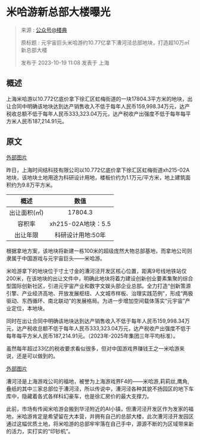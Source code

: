 # 米哈游新总部大楼曝光
> 来源 : [公众号@楼典](https://mp.weixin.qq.com/s?__biz=MzA3Mjk5MzI4OQ==&mid=2649691777&idx=1&sn=753dbd55c97fe40d3f38900134db20b4&chksm=870e69e7b079e0f153bb5cc24313eae9c88c0530407c15bb5327fa8801930a814e8f14971dc6&mpshare=1&scene=23&srcid=1019IWhQf9MDmUDnmxvdvlI9&sharer_shareinfo=5c8b84ac9fa7bc36550a28c377eeeb7a&sharer_shareinfo_first=5c8b84ac9fa7bc36550a28c377eeeb7a#rd)
> 
> 原标题 : 元宇宙巨头米哈游约10.77亿拿下漕河泾总部地块，打造超10万㎡新总部大楼
> 
> 发布于 2023-10-19 11:08 发表于 上海

## 概述
上海米哈游以10.772亿底价拿下徐汇区虹梅街道的一块17804.3平方米的地块，出让合同中明确该地块达到达产销售收入不低于每年人民币159,998.34万元，达产税收总额不低于每年人民币333,323.04万元，达产税收产出强度不低于每年每平方米人民币187,214.91元。

## 原文
[外部图片](https://mmbiz.qpic.cn/sz_mmbiz_png/OHC8hI95ROEPtQkD758Wq2xnf4Wh2wS5WJK3GdRvaCaFO06hgyINLicyZvJjJw1U00FEbYJFSxbKPutTvuFBNmg/640?wx_fmt=png&wxfrom=5&wx_lazy=1&wx_co=1)

昨日，上海时间结科技有限公司以10.772亿底价拿下徐汇区虹梅街道xh215-02A地块，该地块土地用途为科研设计用地，楼板价约为1.1万元/平方米，地上建筑面积约为9.8万平方米。

|   概述  | 数值 |
| :----:  |   :----: |
|   出让面积(㎡)  | 17804.3 |
|   容积率 | xh215-02A地块：5.5 |
|   出让年限| 科研设计用地:50年 |

根据拿地方案，该地块将新建一栋100米的超级庞然大物总部基地，而拿地公司则隶属于中国游戏与元宇宙巨头——米哈游。

米哈游拿下的地块位于寸土寸金的漕河泾开发区核心位置，距离9号线地铁站仅200米，在该地块的出让文件中，明确此地块将着力建设创新创业要素集聚的综合型国际创新社区，引进元宇宙产业和数字文娱头部企业总部。全力打造“创新策源引擎、产业经济高地、开放发展枢纽、人文城市样板、治理实践范例”，形成“两极驱动、东西循环、南北联动”的发展格局。为进一步增加空间载体落实“元宇宙”产业定位，本地块。

同时在出让合同中明确该地块达到达产销售收入不低于每年人民币159,998.34万元，达产税收总额不低于每年人民币333,323.04万元，达产税收产出强度不低于每年每平方米人民币187,214.91元。（2023年-2025年集团三年平均标准）。

虽然每年超过33亿的税收要求看似很多，但对中国游戏界赚钱王之一米哈游来说，还是可以做到的。

[外部图片](https://mmbiz.qpic.cn/sz_mmbiz_png/OHC8hI95ROEPtQkD758Wq2xnf4Wh2wS5PEA5ndpKRyJnr9X9fUIXticcictq8sjDw28bArAia9gHMVw4kv7qHSL4A/640?wx_fmt=png&wxfrom=5&wx_lazy=1&wx_co=1)

漕河泾是上海游戏公司的福地，被誉为上海游戏界F4的——米哈游,莉莉丝,鹰角,叠纸的其中三家总部位于漕河泾，所以传说中，漕河泾各种其貌不扬园区的地下车库中，隐藏着各式各样科幻豪车，也是徐汇房价的最大支撑力。



此前，市场有传闻米哈游会搬到华泾附近的AI小镇，但漕河泾开发区作为发家的福地，米哈游肯定是希望留在大本营，并拥有自己的总部大楼，此次漕河泾开发园区通过这幅优质土地，将米哈游的总部牢牢落在自己手中，源源不断的为区域带来新的活力，实打实的“印钞机”。

